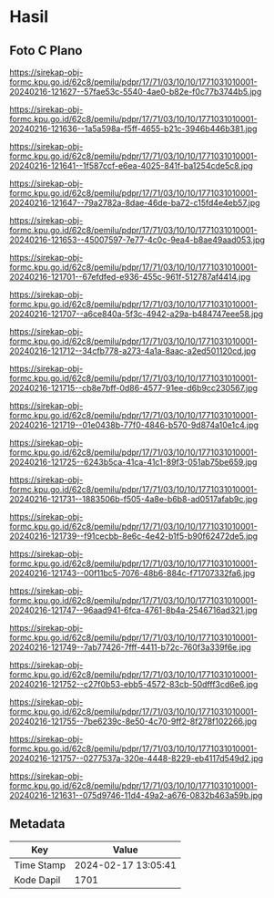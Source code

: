 # Hasil

## Foto C Plano

https://sirekap-obj-formc.kpu.go.id/62c8/pemilu/pdpr/17/71/03/10/10/1771031010001-20240216-121627--57fae53c-5540-4ae0-b82e-f0c77b3744b5.jpg

https://sirekap-obj-formc.kpu.go.id/62c8/pemilu/pdpr/17/71/03/10/10/1771031010001-20240216-121636--1a5a598a-f5ff-4655-b21c-3946b446b381.jpg

https://sirekap-obj-formc.kpu.go.id/62c8/pemilu/pdpr/17/71/03/10/10/1771031010001-20240216-121641--1f587ccf-e6ea-4025-841f-ba1254cde5c8.jpg

https://sirekap-obj-formc.kpu.go.id/62c8/pemilu/pdpr/17/71/03/10/10/1771031010001-20240216-121647--79a2782a-8dae-46de-ba72-c15fd4e4eb57.jpg

https://sirekap-obj-formc.kpu.go.id/62c8/pemilu/pdpr/17/71/03/10/10/1771031010001-20240216-121653--45007597-7e77-4c0c-9ea4-b8ae49aad053.jpg

https://sirekap-obj-formc.kpu.go.id/62c8/pemilu/pdpr/17/71/03/10/10/1771031010001-20240216-121701--67efdfed-e936-455c-961f-512787af4414.jpg

https://sirekap-obj-formc.kpu.go.id/62c8/pemilu/pdpr/17/71/03/10/10/1771031010001-20240216-121707--a6ce840a-5f3c-4942-a29a-b484747eee58.jpg

https://sirekap-obj-formc.kpu.go.id/62c8/pemilu/pdpr/17/71/03/10/10/1771031010001-20240216-121712--34cfb778-a273-4a1a-8aac-a2ed501120cd.jpg

https://sirekap-obj-formc.kpu.go.id/62c8/pemilu/pdpr/17/71/03/10/10/1771031010001-20240216-121715--cb8e7bff-0d86-4577-91ee-d6b9cc230567.jpg

https://sirekap-obj-formc.kpu.go.id/62c8/pemilu/pdpr/17/71/03/10/10/1771031010001-20240216-121719--01e0438b-77f0-4846-b570-9d874a10e1c4.jpg

https://sirekap-obj-formc.kpu.go.id/62c8/pemilu/pdpr/17/71/03/10/10/1771031010001-20240216-121725--6243b5ca-41ca-41c1-89f3-051ab75be659.jpg

https://sirekap-obj-formc.kpu.go.id/62c8/pemilu/pdpr/17/71/03/10/10/1771031010001-20240216-121731--1883506b-f505-4a8e-b6b8-ad0517afab9c.jpg

https://sirekap-obj-formc.kpu.go.id/62c8/pemilu/pdpr/17/71/03/10/10/1771031010001-20240216-121739--f91cecbb-8e6c-4e42-b1f5-b90f62472de5.jpg

https://sirekap-obj-formc.kpu.go.id/62c8/pemilu/pdpr/17/71/03/10/10/1771031010001-20240216-121743--00f11bc5-7076-48b6-884c-f71707332fa6.jpg

https://sirekap-obj-formc.kpu.go.id/62c8/pemilu/pdpr/17/71/03/10/10/1771031010001-20240216-121747--96aad941-6fca-4761-8b4a-2546716ad321.jpg

https://sirekap-obj-formc.kpu.go.id/62c8/pemilu/pdpr/17/71/03/10/10/1771031010001-20240216-121749--7ab77426-7fff-4411-b72c-760f3a339f6e.jpg

https://sirekap-obj-formc.kpu.go.id/62c8/pemilu/pdpr/17/71/03/10/10/1771031010001-20240216-121752--c27f0b53-ebb5-4572-83cb-50dfff3cd6e6.jpg

https://sirekap-obj-formc.kpu.go.id/62c8/pemilu/pdpr/17/71/03/10/10/1771031010001-20240216-121755--7be6239c-8e50-4c70-9ff2-8f278f102266.jpg

https://sirekap-obj-formc.kpu.go.id/62c8/pemilu/pdpr/17/71/03/10/10/1771031010001-20240216-121757--0277537a-320e-4448-8229-eb4117d549d2.jpg

https://sirekap-obj-formc.kpu.go.id/62c8/pemilu/pdpr/17/71/03/10/10/1771031010001-20240216-121631--075d9746-11d4-49a2-a676-0832b463a59b.jpg


## Metadata

| Key        | Value               |
| ---------- | ------------------- |
| Time Stamp | 2024-02-17 13:05:41 |
| Kode Dapil | 1701                |




